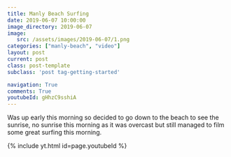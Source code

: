 ```yaml
---
title: Manly Beach Surfing
date: 2019-06-07 10:00:00
image_directory: 2019-06-07
image:
   src: /assets/images/2019-06-07/1.png
categories: ["manly-beach", "video"]
layout: post
current: post
class: post-template
subclass: 'post tag-getting-started'

navigation: True
comments: True
youtubeId: gHhzC9sshiA
---
```


Was up early this morning so decided to go down to the beach to see the sunrise, no sunrise this morning as it was overcast but still managed to  film some great surfing this morning.

{% include yt.html id=page.youtubeId %}
